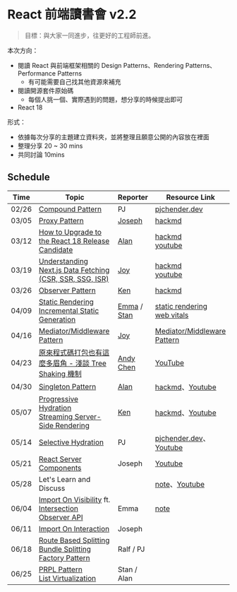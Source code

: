 # React 前端讀書會 v2.2

> 目標：與大家一同進步，往更好的工程師前進。

本次方向：

- 閱讀 React 與前端框架相關的 Design Patterns、Rendering Patterns、Performance Patterns
  - 有可能需要自己找其他資源來補充
- 閱讀開源套件原始碼
  - 每個人挑一個、實際遇到的問題，想分享的時候提出即可
- React 18

形式：

- 依據每次分享的主題建立資料夾，並將整理且願意公開的內容放在裡面
- 整理分享 20 ~ 30 mins
- 共同討論 10mins

## Schedule

| Time  | Topic                                                        | Reporter                                                     | Resource Link                                                |
| ----- | ------------------------------------------------------------ | ------------------------------------------------------------ | ------------------------------------------------------------ |
| 02/26 | [Compound Pattern](https://www.patterns.dev/posts/compound-pattern/) | PJ                                                           | [pjchender.dev](https://pjchender.dev/react/react-compound-component-pattern) |
| 03/05 | [Proxy Pattern](https://www.patterns.dev/posts/proxy-pattern/) | [Joseph](https://github.com/joseph2068)                      | [hackmd](https://hackmd.io/bZaCFJKTRMqR_rBqEkBFvg?view)      |
| 03/12 | [How to Upgrade to the React 18 Release Candidate](https://reactjs.org/blog/2022/03/08/react-18-upgrade-guide.html) | [Alan](https://github.com/ChaoTzuJung)                       | [hackmd](https://hackmd.io/mzTXi3yqQLqpy-qgV9GO5A?view)<br />[youtube](https://www.youtube.com/watch?v=RfHb6_dvhgY&list=PLIoQk0yF-htGsRxlqILXLhXWXIY9iIKsl&index=28) |
| 03/19 | [Understanding Next.js Data Fetching (CSR, SSR, SSG, ISR)](https://theodorusclarence.com/blog/nextjs-fetch-method) | [Joy](https://github.com/CodewJoy)                           | [hackmd](https://hackmd.io/aCjbg0QtQrqCYoe_wugfBw)<br />[youtube](https://www.youtube.com/watch?v=vcIEuwM4VW4&list=PLIoQk0yF-htGsRxlqILXLhXWXIY9iIKsl&index=29) |
| 03/26 | [Observer Pattern](https://www.patterns.dev/posts/observer-pattern/) | [Ken](https://github.com/YouMinTW)                           | [hackmd](https://hackmd.io/@SyqQnpPDTG-JiscjHKTJKA/r1OQyDnMc) |
| 04/09 | [Static Rendering](https://www.patterns.dev/posts/static-rendering/)<br />[Incremental Static Generation](https://www.patterns.dev/posts/incremental-static-rendering/) | [Emma](https://github.com/ecolip) / [Stan](https://github.com/tonytonitone6) | [static rendering](https://hackmd.io/XSZKpM2-SwO-jwFhcVXmsw?view)<br />[web vitals](https://hackmd.io/@uPufHjxhQAmlTe97F-tNXQ/SyV9VEjMc) |
| 04/16 | [Mediator/Middleware Pattern](https://www.patterns.dev/posts/mediator-pattern/) | [Joy](https://github.com/CodewJoy)                           | [Mediator/Middleware Pattern](https://hackmd.io/Qbt8cV2VTH6drNNCmUpunQ?view) |
| 04/23 | [原來程式碼打包也有這麼多眉角 - 淺談 Tree Shaking 機制](https://medium.com/starbugs/%E5%8E%9F%E4%BE%86%E7%A8%8B%E5%BC%8F%E7%A2%BC%E6%89%93%E5%8C%85%E4%B9%9F%E6%9C%89%E9%80%99%E9%BA%BC%E5%A4%9A%E7%9C%89%E8%A7%92-%E6%B7%BA%E8%AB%87-tree-shaking-%E6%A9%9F%E5%88%B6-8375d35d87b2) | [Andy Chen](https://medium.com/@w5151381guy)                 | [YouTube](https://youtu.be/n1LVRdKVfB8)                      |
| 04/30 | [Singleton Pattern](https://www.patterns.dev/posts/singleton-pattern/) | [Alan](https://github.com/ChaoTzuJung)                       | [hackmd](https://hackmd.io/@alan25sprout/Hy4nFp_B9)、[Youtube](https://youtu.be/bQfyVXeqK3s) |
| 05/07 | [Progressive Hydration](https://www.patterns.dev/posts/progressive-hydration/)   <br /> [Streaming Server-Side Rendering](https://www.patterns.dev/posts/ssr/) | [Ken](https://github.com/YouMinTW)                           | [hackmd](https://hackmd.io/@SyqQnpPDTG-JiscjHKTJKA/BkNYAnQ8c)、[Youtube](https://www.youtube.com/watch?v=qyHdJ6P6aXk) |
| 05/14 | [Selective Hydration](https://www.patterns.dev/posts/react-selective-hydration/) | PJ                                                           | [pjchender.dev](https://pjchender.dev/react/note-react-rendering-pattern/)、[Youtube](https://youtu.be/28m3KFk1O_4) |
| 05/21 | [React Server Components](https://www.patterns.dev/posts/react-server-components/) | Joseph                                                       | [Youtube](https://www.youtube.com/watch?v=3Y5NDvnVIOE)       |
| 05/28 | Let's Learn and Discuss                                      |                                                              | [note](./note_React18_and_SSR.md)、[Youtube](https://youtu.be/US4AV6E7V-k) |
| 06/04 | [Import On Visibility](https://www.patterns.dev/posts/import-on-visibility/) ft. [Intersection Observer API](https://developer.mozilla.org/en-US/docs/Web/API/Intersection_Observer_API) | Emma                                                         | [note](https://hackmd.io/@Emmacheng/SyQInMaI9)               |
| 06/11 | [Import On Interaction](https://www.patterns.dev/posts/import-on-interaction/) | Joseph                                                       |                                                              |
| 06/18 | [Route Based Splitting](https://www.patterns.dev/posts/route-based/)<br />[Bundle Splitting](https://www.patterns.dev/posts/bundle-splitting/)<br />[Factory Pattern](https://www.patterns.dev/posts/factory-pattern/) | Ralf / PJ                                                    |                                                              |
| 06/25 | [PRPL Pattern](https://www.patterns.dev/posts/prpl/)<br />[List Virtualization](https://www.patterns.dev/posts/virtual-lists/) | Stan / Alan                                                  |                                                              |
